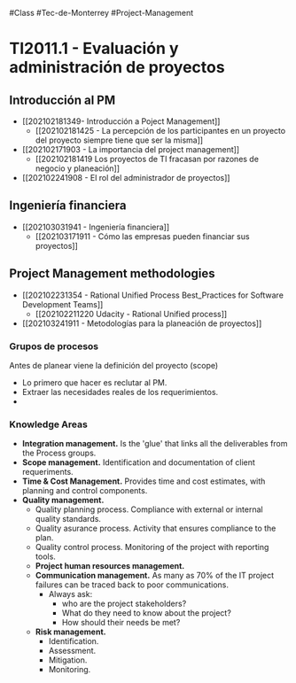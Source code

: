 #Class #Tec-de-Monterrey #Project-Management 
# TI2011.1 - Evaluación y administración de proyectos
## Introducción al PM
- [[202102181349- Introducción a Poject Management]]
	- [[202102181425 - La percepción de los participantes en un proyecto del proyecto siempre tiene que ser la misma]]
- [[202102171903 - La importancia del project management]]
	- [[202102181419 Los proyectos de TI fracasan por razones de negocio y planeación]]
- [[202102241908 - El rol del administrador de proyectos]]

## Ingeniería financiera
- [[202103031941 - Ingeniería financiera]]
	- [[202103171911 - Cómo las empresas pueden financiar sus proyectos]]
	
## Project Management methodologies
- [[202102231354 - Rational Unified Process Best_Practices for Software Development Teams]]
	- [[202102211220 Udacity - Rational Unified process]]
- [[202103241911 - Metodologías para la planeación de proyectos]]
 
 ### Grupos de procesos
 
 Antes de planear viene la definición del proyecto (scope)
 - Lo primero que hacer es reclutar al PM.
- Extraer las necesidades reales de los requerimientos. 
- 
 
 ### Knowledge Areas
 - **Integration management.** Is the 'glue' that links all the deliverables from the Process groups.
 - **Scope management.** Identification and documentation of client requeriments.
 - **Time & Cost Management.** Provides time and cost estimates, with planning and control components.
 - **Quality management.** 
	 - Quality planning process. Compliance with external or internal quality standards.
	 - Quality asurance process. Activity that ensures compliance to the plan.
	 - Quality control process. Monitoring of the  project with reporting tools.
	- **Project human resources management.** 
	- **Communication management.** As many as 70% of the IT project failures can be traced back to poor communications.
		- Always ask: 
			- who are the project stakeholders?
			- What do they need to know about the project? 
			- How should their needs be met?
	- **Risk management.**
		- Identification.
		- Assessment.
		- Mitigation.
		- Monitoring.
	